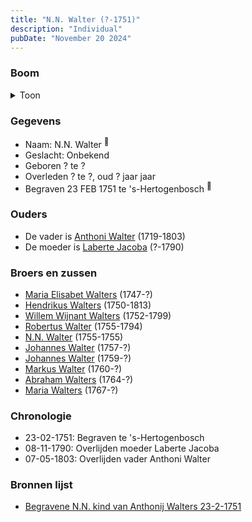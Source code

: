 ```yaml
---
title: "N.N. Walter (?-1751)"
description: "Individual"
pubDate: "November 20 2024"
---
```


### Boom
<details><summary>Toon</summary>

![test](https://www.plantuml.com/plantuml/svg/fP99Ry8m48Nl_XKZE72YId1OXLYRg4MKzj15FI4dcIOMZeri8nGX_djTbe9wg2hrPetVc_VDs2DZcRQRGX2pudBDD2iWPiagqseZqwaIIeFLJ1ftXTAIdAS82TU9mECPYxKjeS0YHcsE9MDHexBb6ibLrqGmOs17062YT8hwEUV9Ig8n_Nx1k1mCW98z8JLuEaGPSdHKnjBcId9uOy8rhW0pSEzvFlK1gY6Dcj74TTrzS1Jf7lgzcCNbCbRM2kmD883RS0f-s-_2y4faLXiXbaocoqGhOsBbE9ow3G_ZT_0x7dNg_HbWpjni5c764XMp2q330KIJa8Rq5u3XNt8xi7XyTPHT3sgcVkVIL8OoLYR9BnZztXRJbClC6PemUvaxGz0wu4IUvmKjg0gUvRP48TJM8Ut9QK_r-ab1JjoNmidf2bzN0INdjCNDukRdoWCAtszrpCeqblyTla4X2YTkcAP_s3ePeKpTZ_m4)
</details>

### Gegevens
- Naam: N.N. Walter <sup><a href="../s00200/" style="text-decoration:none" title="Begravene N.N. kind van Anthonij Walters 23-2-1751">:link:</a></sup>
- Geslacht: Onbekend
- Geboren ? te ? 
- Overleden ? te ?, oud ? jaar jaar 
- Begraven 23 FEB 1751 te 's-Hertogenbosch <sup><a href="../s00200/" style="text-decoration:none" title="Begravene N.N. kind van Anthonij Walters 23-2-1751">:link:</a></sup>

### Ouders
- De vader is [Anthoni Walter](../i00131/) (1719-1803)
- De moeder is [Laberte Jacoba](../i00132/) (?-1790)

### Broers en zussen
- [Maria Elisabet Walters](../i00147/) (1747-?)
- [Hendrikus Walters](../i00139/) (1750-1813)
- [Willem Wijnant Walters](../i00120/) (1752-1799)
- [Robertus Walter](../i00140/) (1755-1794)
- [N.N. Walter](../i00173/) (1755-1755)
- [Johannes Walter](../i00141/) (1757-?)
- [Johannes Walter](../i00146/) (1759-?)
- [Markus Walter](../i00144/) (1760-?)
- [Abraham Walters](../i00133/) (1764-?)
- [Maria Walters](../i00138/) (1767-?)

### Chronologie
- 23-02-1751: Begraven te 's-Hertogenbosch
- 08-11-1790: Overlijden moeder Laberte Jacoba
- 07-05-1803: Overlijden vader Anthoni Walter

### Bronnen lijst
- [Begravene N.N. kind van Anthonij Walters 23-2-1751](../s00200/)